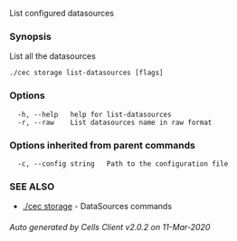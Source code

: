 List configured datasources

### Synopsis

List all the datasources

```
./cec storage list-datasources [flags]
```

### Options

```
  -h, --help   help for list-datasources
  -r, --raw    List datasources name in raw format
```

### Options inherited from parent commands

```
  -c, --config string   Path to the configuration file
```

### SEE ALSO

* [./cec storage](./cec-storage)	 - DataSources commands

###### Auto generated by Cells Client v2.0.2 on 11-Mar-2020
